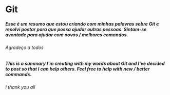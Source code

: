 # Git

##### Esse é um resumo que estou criando com minhas palavras sobre Git e resolvi postar para que possa ajudar outras pessoas. Sintam-se avontade para ajudar com novos / melhores comandos.
###### Agradeço a todos

##### This is a summary I'm creating with my words about Git and I've decided to post so that I can help others. Feel free to help with new / better commands.
###### I thank you all